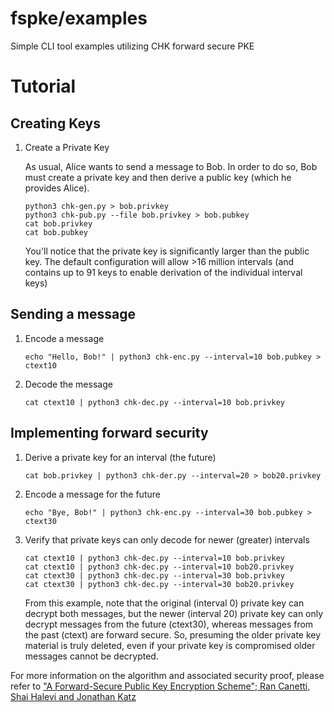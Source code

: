 # fspke/examples
Simple CLI tool examples utilizing CHK forward secure PKE

# Tutorial

## Creating Keys

1. Create a Private Key

    As usual, Alice wants to send a message to Bob. In order to do so, Bob must
    create a private key and then derive a public key (which he provides Alice). 

    ```
    python3 chk-gen.py > bob.privkey
    python3 chk-pub.py --file bob.privkey > bob.pubkey
    cat bob.privkey
    cat bob.pubkey
    ```
    
    You'll notice that the private key is significantly larger than the public
    key. The default configuration will allow >16 million intervals (and
    contains up to 91 keys to enable derivation of the individual interval
    keys)

## Sending a message

1. Encode a message

    ```
    echo "Hello, Bob!" | python3 chk-enc.py --interval=10 bob.pubkey > ctext10
    ```

1. Decode the message

    ```
    cat ctext10 | python3 chk-dec.py --interval=10 bob.privkey
    ```

## Implementing forward security

1. Derive a private key for an interval (the future)

    ```
    cat bob.privkey | python3 chk-der.py --interval=20 > bob20.privkey
    ```

1. Encode a message for the future

    ```
    echo "Bye, Bob!" | python3 chk-enc.py --interval=30 bob.pubkey > ctext30
    ```

1. Verify that private keys can only decode for newer (greater) intervals

    ```
    cat ctext10 | python3 chk-dec.py --interval=10 bob.privkey
    cat ctext10 | python3 chk-dec.py --interval=10 bob20.privkey
    cat ctext30 | python3 chk-dec.py --interval=30 bob.privkey
    cat ctext30 | python3 chk-dec.py --interval=30 bob20.privkey
    ```

    From this example, note that the original (interval 0) private key can
    decrypt both messages, but the newer (interval 20) private key can only
    decrypt messages from the future (ctext30), whereas messages from the past
    (ctext) are forward secure. So, presuming the older private key material is
    truly deleted, even if your private key is compromised older messages
    cannot be decrypted.

For more information on the algorithm and associated security proof, please
refer to ["A Forward-Secure Public Key Encryption Scheme"; Ran Canetti, Shai Halevi and Jonathan Katz](https://eprint.iacr.org/2003/083.pdf)
